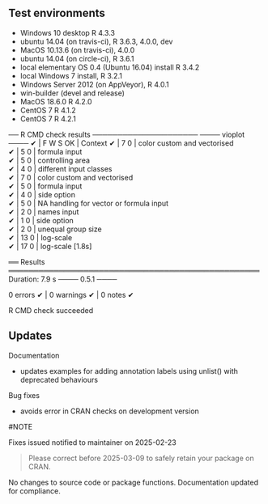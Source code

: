 ## Test environments
* Windows 10 desktop R 4.3.3
* ubuntu 14.04 (on travis-ci), R 3.6.3, 4.0.0, dev
* MacOS 10.13.6 (on travis-ci), 4.0.0
* ubuntu 14.04 (on circle-ci), R 3.6.1
* local elementary OS 0.4 (Ubuntu 16.04) install R 3.4.2
* local Windows 7 install, R 3.2.1
* Windows Server 2012 (on AppVeyor), R 4.0.1
* win-builder (devel and release)
* MacOS 18.6.0 R 4.2.0
* CentOS 7 R 4.1.2
* CentOS 7 R 4.2.1 

── R CMD check results ───────────────────── 
──── vioplot ────
✔ | F W  S  OK | Context
✔ |      7   0 | color custom and vectorised                 
✔ |      5   0 | formula input                               
✔ |      5   0 | controlling area                            
✔ |      4   0 | different input classes                     
✔ |      7   0 | color custom and vectorised                 
✔ |      5   0 | formula input                               
✔ |      4   0 | side option                                 
✔ |      5   0 | NA handling for vector or formula input     
✔ |      2   0 | names input                                 
✔ |      1   0 | side option                                 
✔ |      2   0 | unequal group size                          
✔ |     13   0 | log-scale                                   
✔ |     17   0 | log-scale [1.8s]                            

══ Results ══════════════════════════════════════════════════
Duration: 7.9 s
──── 0.5.1 ────


0 errors ✔ | 0 warnings ✔ | 0 notes ✔

R CMD check succeeded

## Updates

Documentation

- updates examples for adding annotation labels using unlist() with deprecated behaviours

Bug fixes

- avoids error in CRAN checks on development version 

#NOTE

Fixes issued notified to maintainer on 2025-02-23
> Please correct before 2025-03-09 to safely retain your package on CRAN.

No changes to source code or package functions. Documentation updated for compliance.

